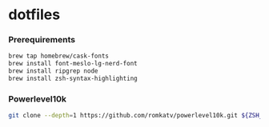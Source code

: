 # dotfiles

### Prerequirements
```bash 
brew tap homebrew/cask-fonts
brew install font-meslo-lg-nerd-font
brew install ripgrep node
brew install zsh-syntax-highlighting
````

### Powerlevel10k
```bash
git clone --depth=1 https://github.com/romkatv/powerlevel10k.git ${ZSH_CUSTOM:-$HOME/.oh-my-zsh/custom}/themes/powerlevel10k
```
